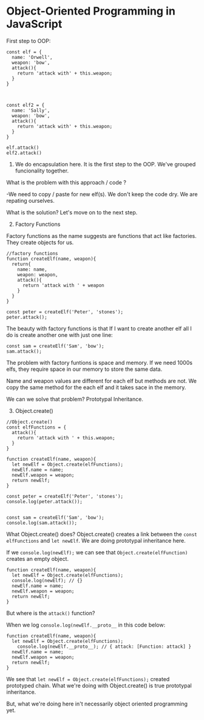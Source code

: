# Object-Oriented Programming in JavaScript

First step to OOP:

```
const elf = {
  name: 'Orwell',
  weapon: 'bow',
  attack(){
    return 'attack with' + this.weapon;
  }
}



const elf2 = {
  name: 'Sally',
  weapon: 'bow',
  attack(){
    return 'attack with' + this.weapon;
  }
}

elf.attack()
elf2.attack()
```

1. We do encapsulation here. It is the first step to the OOP. We've grouped funcionality together.

What is the problem with this approach / code ?

-We need to copy / paste for new elf(s). We don't keep the code dry. We are repating ourselves.

What is the solution? Let's move on to the next step.

2. Factory Functions

Factory functions as the name suggests are functions that act like factories. They create objects for us.

```
//factory functions
function createElf(name, weapon){
  return{
    name: name,
    weapon: weapon,
    attack(){
      return 'attack with ' + weapon
    }
  }
}

const peter = createElf('Peter', 'stones');
peter.attack();
```

The beauty with factory functions is that If I want to create another elf all I do is create another one with just one line:

```
const sam = createElf('Sam', 'bow');
sam.attack();
```

The problem with factory funtions is space and memory. If we need 1000s elfs, they require space in our memory to store the same data.

Name and weapon values are different for each elf but methods are not. We copy the same method for the each elf and it takes sace in the memory.

We can we solve that problem? Prototypal Inheritance.

3. Object.create()

```
//Object.create()
const elfFunctions = {
  attack(){
    return 'attack with ' + this.weapon;
  }
}

function createElf(name, weapon){
  let newElf = Object.create(elfFunctions);
  newElf.name = name;
  newElf.weapon = weapon;
  return newElf;
}

const peter = createElf('Peter', 'stones');
console.log(peter.attack());


const sam = createElf('Sam', 'bow');
console.log(sam.attack());
```

What Object.create() does? Object.create() creates a link between the `const elfFunctions` and `let newElf`. We are doing prototypal inheritance here.

If we `console.log(newElf);` we can see that `Object.create(elfFunction)` creates an empty object.

```
function createElf(name, weapon){
  let newElf = Object.create(elfFunctions);
  console.log(newElf); // {}
  newElf.name = name;
  newElf.weapon = weapon;
  return newElf;
}
```

But where is the `attack()` function?

When we log `console.log(newElf.__proto__` in this code below:

```
function createElf(name, weapon){
  let newElf = Object.create(elfFunctions);
    console.log(newElf.__proto__); // { attack: [Function: attack] }
  newElf.name = name;
  newElf.weapon = weapon;
  return newElf;
}
```

We see that `let newElf = Object.create(elfFunctions);` created prototyped chain. What we're doing with Object.create() is true prototypal inheritance.

But, what we're doing here in't necessarily object oriented programming yet.
